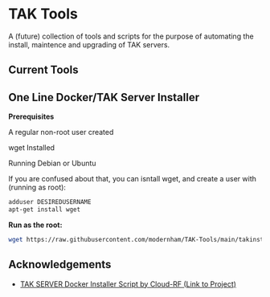 
# TAK Tools
A (future) collection of tools and scripts for the purpose of automating the install, maintence and upgrading of TAK servers. 

## Current Tools
## One Line Docker/TAK Server Installer

**Prerequisites**

A regular non-root user created

wget Installed

Running Debian or Ubuntu

If you are confused about that, you can isntall wget, and create a user with (running as root):
```bash
adduser DESIREDUSERNAME
apt-get install wget
```

**Run as the root:**

```bash
wget https://raw.githubusercontent.com/modernham/TAK-Tools/main/takinstall.sh ; chmod +x takinstall.sh ; ./takinstall.sh
```

## Acknowledgements

 - [TAK SERVER Docker Installer Script  by Cloud-RF (Link to Project)](https://github.com/Cloud-RF/tak-server)


